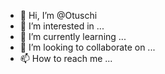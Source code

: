 - 👋 Hi, I’m @Otuschi
- 👀 I’m interested in ...
- 🌱 I’m currently learning ...
- 💞️ I’m looking to collaborate on ...
- 📫 How to reach me ...

<!---
Otuschi/Otuschi is a ✨ special ✨ repository because its `README.md` (this file) appears on your GitHub profile.
You can click the Preview link to take a look at your changes.
--->
